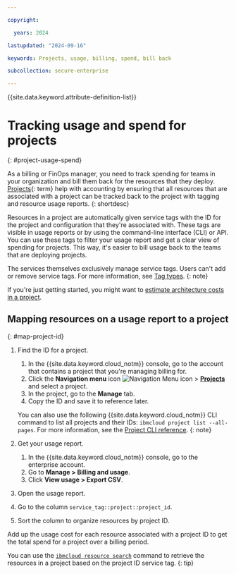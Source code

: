 ```yaml
---

copyright:

  years: 2024

lastupdated: "2024-09-16"

keywords: Projects, usage, billing, spend, bill back

subcollection: secure-enterprise

---
```


{{site.data.keyword.attribute-definition-list}}

# Tracking usage and spend for projects
{: #project-usage-spend}

As a billing or FinOps manager, you need to track spending for teams in your organization and bill them back for the resources that they deploy. [Projects](#x2035151){: term} help with accounting by ensuring that all resources that are associated with a project can be tracked back to the project with tagging and resource usage reports.
{: shortdesc}





Resources in a project are automatically given service tags with the ID for the project and configuration that they're associated with. These tags are visible in usage reports or by using the command-line interface (CLI) or API. You can use these tags to filter your usage report and get a clear view of spending for projects. This way, it's easier to bill usage back to the teams that are deploying projects.

The services themselves exclusively manage service tags. Users can't add or remove service tags. For more information, see [Tag types](/docs/account?topic=account-tag&interface=ui#tag-types).
{: note}

If you're just getting started, you might want to [estimate architecture costs in a project](/docs/secure-enterprise?topic=secure-enterprise-cost-estimate-project&interface=ui).

## Mapping resources on a usage report to a project
{: #map-project-id}

1. Find the ID for a project.
   1. In the {{site.data.keyword.cloud_notm}} console, go to the account that contains a project that you're managing billing for.
   1. Click the **Navigation menu** icon ![Navigation Menu icon](../icons/icon_hamburger.svg "Menu") > **[Projects](/projects/)** and select a project.
   1. In the project, go to the **Manage** tab.
   1. Copy the ID and save it to reference later.

   You can also use the following {{site.data.keyword.cloud_notm}} CLI command to list all projects and their IDs: `ibmcloud project list --all-pages`. For more information, see the [Project CLI reference](/docs/cli?topic=cli-projects-cli#project-cli-list-command).
   {: note}

1. Get your usage report.
   1. In the {{site.data.keyword.cloud_notm}} console, go to the enterprise account.
   1. Go to **Manage > Billing and usage**.
   1. Click **View usage > Export CSV**.
1. Open the usage report.
1. Go to the column `service_tag::project::project_id`.
1. Sort the column to organize resources by project ID.

Add up the usage cost for each resource associated with a project ID to get the total spend for a project over a billing period.

You can use the [`ibmcloud resource search`](/docs/secure-enterprise?topic=secure-enterprise-projects-cli&interface=cli#ibmcloud-resource-tag-search) command to retrieve the resources in a project based on the project ID service tag.
{: tip}
